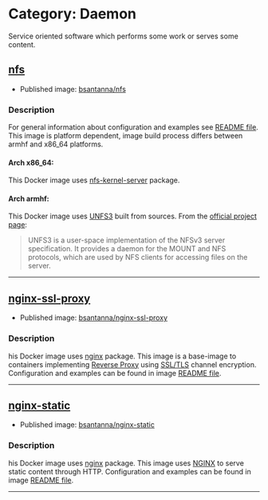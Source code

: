 # Category: Daemon

Service oriented software which performs some work or serves some content.


## [nfs](nfs/)

 - Published image: [bsantanna/nfs](https://hub.docker.com/r/bsantanna/nfs/)

### Description

For general information about configuration and examples see [README file](nfs/).
This image is platform dependent, image build process differs between armhf and x86_64 platforms.

#### Arch x86_64:
This Docker image uses [nfs-kernel-server](https://packages.ubuntu.com/xenial/nfs-kernel-server) package.

#### Arch armhf:
This Docker image uses [UNFS3](http://unfs3.sourceforge.net) built from sources. 
From the [official project page](http://unfs3.sourceforge.net):

>UNFS3 is a user-space implementation of the NFSv3 server specification. It provides a daemon for the MOUNT and NFS protocols, which are used by NFS clients for accessing files on the server. 

---

## [nginx-ssl-proxy](nginx-ssl-proxy/)

 - Published image: [bsantanna/nginx-ssl-proxy](https://hub.docker.com/r/bsantanna/nginx-ssl-proxy/)
 
### Description
his Docker image uses [nginx](https://packages.ubuntu.com/xenial/nginx) package.
This image is a base-image to containers implementing [Reverse Proxy](https://en.wikipedia.org/wiki/Reverse_proxy) using [SSL/TLS](https://en.wikipedia.org/wiki/Transport_Layer_Security) channel encryption.
Configuration and examples can be found in image [README file](nginx-ssl-proxy/).

---

## [nginx-static](nginx-static/)

 - Published image: [bsantanna/nginx-static](https://hub.docker.com/r/bsantanna/nginx-static/)
 
### Description
his Docker image uses [nginx](https://packages.ubuntu.com/xenial/nginx) package.
This image uses [NGINX](http://nginx.com) to serve static content through HTTP.
Configuration and examples can be found in image [README file](nginx-static/).

---
